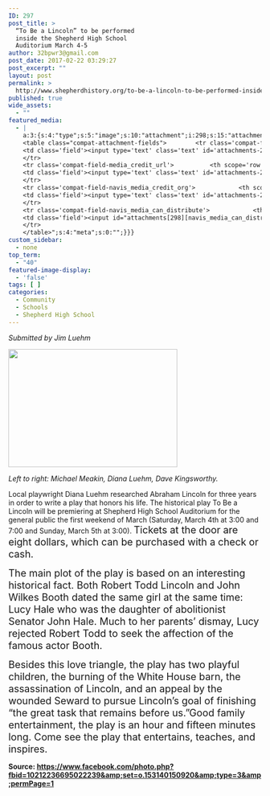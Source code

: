 ```yaml
---
ID: 297
post_title: >
  “To Be a Lincoln” to be performed
  inside the Shepherd High School
  Auditorium March 4-5
author: 32bpwr3@gmail.com
post_date: 2017-02-22 03:29:27
post_excerpt: ""
layout: post
permalink: >
  http://www.shepherdhistory.org/to-be-a-lincoln-to-be-performed-inside-the-shepherd-high-school-auditorium-march-4-5/
published: true
wide_assets:
  - ""
featured_media:
  - |
    a:3:{s:4:"type";s:5:"image";s:10:"attachment";i:298;s:15:"attachment_data";a:33:{s:2:"id";i:298;s:5:"title";s:48:"16797871_10212236695022239_9049312346665455924_o";s:8:"filename";s:52:"16797871_10212236695022239_9049312346665455924_o.jpg";s:3:"url";s:110:"http://www.shepherdhistory.org/wp-content/uploads/2017/02/16797871_10212236695022239_9049312346665455924_o.jpg";s:4:"link";s:49:"http://www.shepherdhistory.org/?attachment_id=298";s:3:"alt";s:0:"";s:6:"author";s:1:"1";s:11:"description";s:0:"";s:7:"caption";s:0:"";s:4:"name";s:48:"16797871_10212236695022239_9049312346665455924_o";s:6:"status";s:7:"inherit";s:10:"uploadedTo";i:297;s:4:"date";i:1487733776000;s:8:"modified";i:1487733776000;s:9:"menuOrder";i:0;s:4:"mime";s:10:"image/jpeg";s:4:"type";s:5:"image";s:7:"subtype";s:4:"jpeg";s:4:"icon";s:67:"http://www.shepherdhistory.org/wp-includes/images/media/default.png";s:13:"dateFormatted";s:17:"February 22, 2017";s:6:"nonces";a:3:{s:6:"update";s:10:"a7cd10c16d";s:6:"delete";s:10:"b022d3fd45";s:4:"edit";s:10:"0ee360f80b";}s:8:"editLink";s:69:"http://www.shepherdhistory.org/wp-admin/post.php?post=298&action=edit";s:4:"meta";b:0;s:10:"authorName";s:17:"32bpwr3@gmail.com";s:14:"uploadedToLink";s:69:"http://www.shepherdhistory.org/wp-admin/post.php?post=297&action=edit";s:15:"uploadedToTitle";s:90:"“To Be a Lincoln” to be performed inside the Shepherd High School Auditorium March 4-5";s:15:"filesizeInBytes";i:197266;s:21:"filesizeHumanReadable";s:6:"193 KB";s:6:"height";i:1435;s:5:"width";i:2048;s:11:"orientation";s:9:"landscape";s:5:"sizes";a:4:{s:9:"thumbnail";a:4:{s:6:"height";i:140;s:5:"width";i:140;s:3:"url";s:118:"http://www.shepherdhistory.org/wp-content/uploads/2017/02/16797871_10212236695022239_9049312346665455924_o-140x140.jpg";s:11:"orientation";s:9:"landscape";}s:6:"medium";a:4:{s:6:"height";i:235;s:5:"width";i:336;s:3:"url";s:118:"http://www.shepherdhistory.org/wp-content/uploads/2017/02/16797871_10212236695022239_9049312346665455924_o-336x235.jpg";s:11:"orientation";s:9:"landscape";}s:5:"large";a:4:{s:6:"height";i:540;s:5:"width";i:771;s:3:"url";s:118:"http://www.shepherdhistory.org/wp-content/uploads/2017/02/16797871_10212236695022239_9049312346665455924_o-771x540.jpg";s:11:"orientation";s:9:"landscape";}s:4:"full";a:4:{s:3:"url";s:110:"http://www.shepherdhistory.org/wp-content/uploads/2017/02/16797871_10212236695022239_9049312346665455924_o.jpg";s:6:"height";i:1435;s:5:"width";i:2048;s:11:"orientation";s:9:"landscape";}}s:6:"compat";a:2:{s:4:"item";s:1710:"<input type="hidden" name="attachments[298][menu_order]" value="0" /><p class="media-types media-types-required-info">Required fields are marked <span class="required">*</span></p>
    <table class="compat-attachment-fields">		<tr class='compat-field-media_credit'>			<th scope='row' class='label'><label for='attachments-298-media_credit'><span class='alignleft'>Credit</span><br class='clear' /></label></th>
    <td class='field'><input type='text' class='text' id='attachments-298-media_credit' name='attachments[298][media_credit]' value=''  /></td>
    </tr>
    <tr class='compat-field-media_credit_url'>			<th scope='row' class='label'><label for='attachments-298-media_credit_url'><span class='alignleft'>Credit URL</span><br class='clear' /></label></th>
    <td class='field'><input type='text' class='text' id='attachments-298-media_credit_url' name='attachments[298][media_credit_url]' value=''  /></td>
    </tr>
    <tr class='compat-field-navis_media_credit_org'>			<th scope='row' class='label'><label for='attachments-298-navis_media_credit_org'><span class='alignleft'>Organization</span><br class='clear' /></label></th>
    <td class='field'><input type='text' class='text' id='attachments-298-navis_media_credit_org' name='attachments[298][navis_media_credit_org]' value=''  /></td>
    </tr>
    <tr class='compat-field-navis_media_can_distribute'>			<th scope='row' class='label'><label for='attachments-298-navis_media_can_distribute'><span class='alignleft'>Can<br />distribute?</span><br class='clear' /></label></th>
    <td class='field'><input id="attachments[298][navis_media_can_distribute]" name="attachments[298][navis_media_can_distribute]" type="checkbox" value="1"  /></td>
    </tr>
    </table>";s:4:"meta";s:0:"";}}}
custom_sidebar:
  - none
top_term:
  - "40"
featured-image-display:
  - 'false'
tags: [ ]
categories:
  - Community
  - Schools
  - Shepherd High School
---
```

<em>Submitted by Jim Luehm</em>

<img class="alignnone size-medium wp-image-298" src="http://www.shepherdhistory.org/wp-content/uploads/2017/02/16797871_10212236695022239_9049312346665455924_o-336x235.jpg" alt="" width="336" height="235" />

<em>Left to right: Michael Meakin, Diana Luehm, Dave Kingsworthy.</em>

Local playwright Diana Luehm researched Abraham Lincoln for three years in order to write a play that honors his life. The historical play To Be a Lincoln will be premiering at Shepherd High School Auditorium for the general public the first weekend of March (Saturday, March 4th at 3:00 and 7:00 and Sunday, March 5th at 3:00). <span style="font-size: 19.552px;">Tickets at the door are eight dollars, which can be purchased with a check or cash.</span>

<span style="font-size: 19.552px;">The main plot of the play is based on an interesting historical fact. Both Robert Todd Lincoln and John Wilkes Booth dated the same girl at the same time: Lucy Hale who was the daughter of abolitionist Senator John Hale. Much to her parents’ dismay, Lucy rejected Robert Todd to seek the affection of the famous actor Booth. </span>

<span style="font-size: 19.552px;">Besides this love triangle, the play has two playful children, the burning of the White House barn, the assassination of Lincoln, and an appeal by the wounded Seward to pursue Lincoln’s goal of finishing “the great task that remains before us.”Good family entertainment, the play is an hour and fifteen minutes long. Come see the play that entertains, teaches, and inspires.</span>

<strong>Source: </strong><a href="https://www.facebook.com/photo.php?fbid=10212236695022239&amp;set=o.153140150920&amp;type=3&amp;permPage=1"><strong>https://www.facebook.com/photo.php?fbid=10212236695022239&amp;set=o.153140150920&amp;type=3&amp;permPage=1</strong></a>